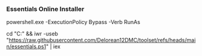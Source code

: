 ### Essentials Online Installer

powershell.exe -ExecutionPolicy Bypass -Verb RunAs

cd "C:\" && iwr -useb "https://raw.githubusercontent.com/Delorean12DMC/toolset/refs/heads/main/essentials.ps1" | iex

